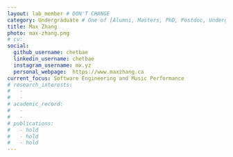 ```yaml
---
layout: lab_member # DON'T CHANGE
category: Undergraduate # One of [Alumni, Masters, PhD, Postdoc, Undergraduate]
title: Max Zhang
photo: max-zhang.png
# cv:
social:
  github_username: chetbae
  linkedin_username: chetbae
  instagram_username: mx.yz
  personal_webpage:  https://www.maxzhang.ca
current_focus: Software Engineering and Music Performance
# research_interests:
#   -
#   -
# academic_record:
#   -
#   -
# publications:
#   - hold
#   - hold
#   - hold
---
```

